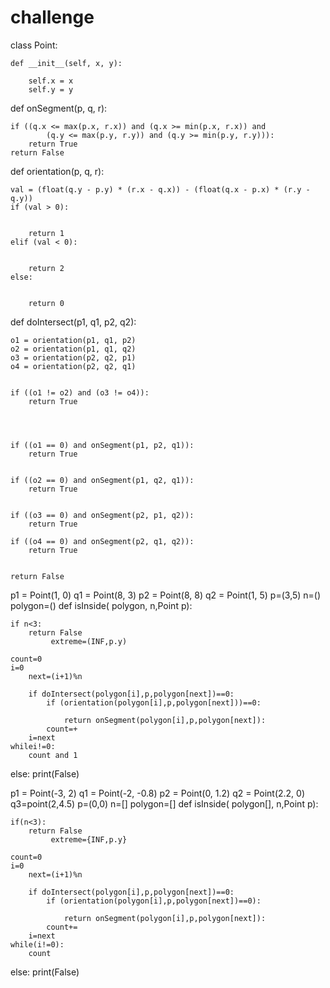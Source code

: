 # challenge



class Point:

    def __init__(self, x, y):
    
        self.x = x
        self.y = y


def onSegment(p, q, r):

    if ((q.x <= max(p.x, r.x)) and (q.x >= min(p.x, r.x)) and
            (q.y <= max(p.y, r.y)) and (q.y >= min(p.y, r.y))):
        return True
    return False


def orientation(p, q, r):


    val = (float(q.y - p.y) * (r.x - q.x)) - (float(q.x - p.x) * (r.y - q.y))
    if (val > 0):


        return 1
    elif (val < 0):


        return 2
    else:


        return 0



def doIntersect(p1, q1, p2, q2):

    o1 = orientation(p1, q1, p2)
    o2 = orientation(p1, q1, q2)
    o3 = orientation(p2, q2, p1)
    o4 = orientation(p2, q2, q1)


    if ((o1 != o2) and (o3 != o4)):
        return True




    if ((o1 == 0) and onSegment(p1, p2, q1)):
        return True


    if ((o2 == 0) and onSegment(p1, q2, q1)):
        return True


    if ((o3 == 0) and onSegment(p2, p1, q2)):
        return True

    if ((o4 == 0) and onSegment(p2, q1, q2)):
        return True


    return False



p1 = Point(1, 0)
q1 = Point(8, 3)
p2 = Point(8, 8)
q2 = Point(1, 5)
p=(3,5)
n=()
polygon=()
def isInside( polygon, n,Point p):

    if n<3:
        return False
             extreme=(INF,p.y)

    count=0
    i=0
        next=(i+1)%n

        if doIntersect(polygon[i],p,polygon[next])==0:
            if (orientation(polygon[i],p,polygon[next]))==0:

                return onSegment(polygon[i],p,polygon[next]):
            count=+
        i=next
    whilei!=0:
        count and 1


else:
    print(False)

p1 = Point(-3, 2)
q1 = Point(-2, -0.8)
p2 = Point(0, 1.2)
q2 = Point(2.2, 0)
q3=point(2,4.5)
p=(0,0)
n=[]
polygon=[]
def isInside( polygon[], n,Point p):

    if(n<3):
        return False
             extreme={INF,p.y}

    count=0
    i=0
        next=(i+1)%n

        if doIntersect(polygon[i],p,polygon[next])==0:
            if (orientation(polygon[i],p,polygon[next])==0):

                return onSegment(polygon[i],p,polygon[next]):
            count+=
        i=next
    while(i!=0):
        count


else:
    print(False)

